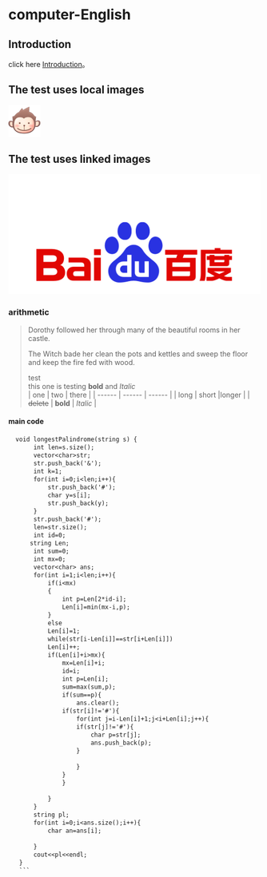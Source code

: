 # computer-English
##  Introduction
click here [Introduction](iNTRO.md)。
## The test uses local images
![picture](001.png)
## The test uses linked images
[![baidu](baidu.png)](https://baidu.com.cn)
### arithmetic
    
> Dorothy followed her through many of the beautiful rooms in her castle.
>
> The Witch bade her clean the pots and kettles and sweep the floor and keep the fire fed with wood.
> 
>test  <br> 
this one is testing **bold** and *Italic*   
| one | two | there |
| ------ | ------ | ------ |
| long | short |longer |
| ~~delete~~ | **bold** | *Italic* |
#### main code

 ```
   void longestPalindrome(string s) {
        int len=s.size();
        vector<char>str;
        str.push_back('&');
        int k=1;
        for(int i=0;i<len;i++){
            str.push_back('#');
            char y=s[i];
            str.push_back(y);
        }
        str.push_back('#');
        len=str.size();
        int id=0;
       string Len;
        int sum=0;
        int mx=0;
        vector<char> ans;
        for(int i=1;i<len;i++){
            if(i<mx)
            {
                int p=Len[2*id-i];
                Len[i]=min(mx-i,p);
            }
            else
            Len[i]=1;
            while(str[i-Len[i]]==str[i+Len[i]])
            Len[i]++;
            if(Len[i]+i>mx){
                mx=Len[i]+i;
                id=i;
                int p=Len[i];
                sum=max(sum,p);
                if(sum==p){
                	ans.clear();
                if(str[i]!='#'){
                    for(int j=i-Len[i]+1;j<i+Len[i];j++){
                    if(str[j]!='#'){
                    	char p=str[j];
                    	ans.push_back(p);
                    }
                    
                    }
                }
                }
                
            }
        }
        string pl;
        for(int i=0;i<ans.size();i++){
        	char an=ans[i];
        	  
        }
        cout<<pl<<endl;
    }
    ```

    
    
    




